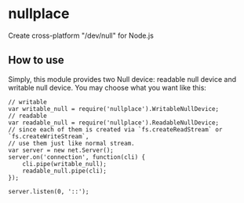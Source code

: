 nullplace
=========

Create cross-platform "/dev/null" for Node.js

## How to use

Simply, this module provides two Null device: readable null device and writable null device. You may choose what you want like this:
	
	// writable
	var writable_null = require('nullplace').WritableNullDevice;
	// readable
	var readable_null = require('nullplace').ReadableNullDevice;
	// since each of them is created via `fs.createReadStream` or `fs.createWriteStream`,
	// use them just like normal stream.
	var server = new net.Server();
	server.on('connection', function(cli) {
		cli.pipe(writable_null);
		readable_null.pipe(cli);
	});

	server.listen(0, '::');
